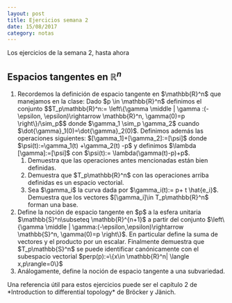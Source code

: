 ```yaml
---
layout: post
title: Ejercicios semana 2
date: 15/08/2017
category: notas
---
```


Los ejercicios de la semana 2, hasta ahora


## Espacios tangentes en $\mathbb{R}^n$

<ol>
    <li>
            Recordemos la definición de espacio tangente en $\mathbb{R}^n$ que manejamos en la clase:
 Dado $p \in \mathbb{R}^n$ definimos el conjunto 
$$T_p\mathbb{R}^n:= \left\{\gamma \middle | \gamma :(-\epsilon, \epsilon)\rightarrow \mathbb{R}^n, \gamma(0)=p \right\}/\sim_p$$
donde $\gamma_1 \sim_p \gamma_2$ cuando  $\dot{\gamma}_1(0)=\dot{\gamma}_2(0)$. Definimos además las operaciones siguientes:
$[\gamma_1]+[\gamma_2]:=[\psi]$ donde $\psi(t):=\gamma_1(t) +\gamma_2(t) -p$ y definimos $\lambda [\gamma]:=[\psi]$ con $\psi(t):= \lambda(\gamma(t)-p)+p$.
<ol>
<li> Demuestra que las operaciones antes mencionadas están bien definidas.</li>
<li> Demuestra que $T_p\mathbb{R}^n$ con las operaciones arriba definidas es un espacio vectorial.</li>
<li> Sea $\gamma_i$ la curva dada por $\gamma_i(t):= p+ t  \hat{e_i}$. Demuestra que los vectores $[\gamma_i]\in T_p\mathbb{R}^n$
forman una base.
</li>
</ol></li>
<li> Define la noción de espacio tangente en $p$ a la esfera unitaria $\mathbb{S}^n\subseteq \mathbb{R}^{n+1}$ a partir del conjunto
$\left\{\gamma \middle | \gamma:(-\epsilon,\epsilon)\rightarrow \mathbb{S}^n, \gamma(0)=p \right\}$. En particular
define la suma de vectores y el producto por un escalar. Finalmente demuestra que $T_p\mathbb{S}^n$ se puede identificar canónicamente
con el subespacio vectorial $perp(p):=\{x\in \mathbb{R}^n| \langle x,p\rangle=0\}$</li>
<li>
Análogamente, define la noción de espacio tangente a una subvariedad.


</li>
</ol>
Una referencia útil para estos ejercicios puede ser el capítulo 2 de *Introduction to differential topology* de Bröcker y Jänich.
